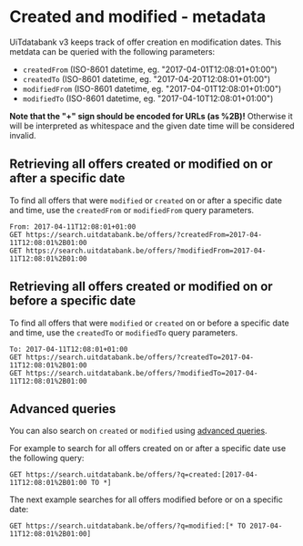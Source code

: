 ---
---

# Created and modified - metadata

UiTdatabank v3 keeps track of offer creation en modification dates. This metdata can be queried with the following parameters:

* `createdFrom` \(ISO-8601 datetime, eg. "2017-04-01T12:08:01+01:00"\)
* `createdTo` \(ISO-8601 datetime, eg. "2017-04-20T12:08:01+01:00"\)
* `modifiedFrom` \(ISO-8601 datetime, eg. "2017-04-01T12:08:01+01:00"\)
* `modifiedTo` \(ISO-8601 datetime, eg. "2017-04-10T12:08:01+01:00"\)

**Note that the "+" sign should be encoded for URLs \(as %2B\)!** Otherwise it will be interpreted as whitespace and the given date time will be considered invalid.

## Retrieving all offers created or modified on or after a specific date

To find all offers that were `modified` or `created` on or after a specific date and time, use the `createdFrom` or `modifiedFrom` query parameters.

```
From: 2017-04-11T12:08:01+01:00
GET https://search.uitdatabank.be/offers/?createdFrom=2017-04-11T12:08:01%2B01:00
GET https://search.uitdatabank.be/offers/?modifiedFrom=2017-04-11T12:08:01%2B01:00
```

## Retrieving all offers created or modified on or before a specific date

To find all offers that were `modified` or `created` on or before a specific date and time, use the `createdTo` or `modifiedTo` query parameters.

```
To: 2017-04-11T12:08:01+01:00
GET https://search.uitdatabank.be/offers/?createdTo=2017-04-11T12:08:01%2B01:00
GET https://search.uitdatabank.be/offers/?modifiedTo=2017-04-11T12:08:01%2B01:00
```

## Advanced queries

You can also search on `created` or `modified` using [advanced queries](/reference/advanced-queries.md).

For example to search for all offers created on or after a specific date use the following query:

```
GET https://search.uitdatabank.be/offers/?q=created:[2017-04-11T12:08:01%2B01:00 TO *]
```

The next example searches for all offers modified before or on a specific date:

```
GET https://search.uitdatabank.be/offers/?q=modified:[* TO 2017-04-11T12:08:01%2B01:00]
```
